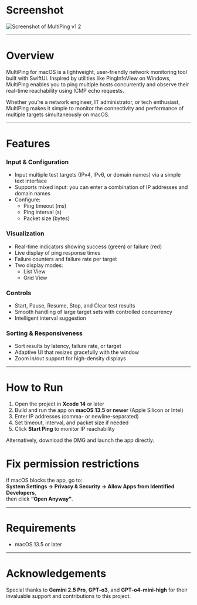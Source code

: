 
# Screenshot

![Screenshot of MultiPing v1 2](https://github.com/user-attachments/assets/ee8b7712-e132-4cd5-8c63-15279e91ad0e)


---

# Overview

MultiPing for macOS is a lightweight, user-friendly network monitoring tool built with SwiftUI. Inspired by utilities like PingInfoView on Windows, MultiPing enables you to ping multiple hosts concurrently and observe their real-time reachability using ICMP echo requests.

Whether you’re a network engineer, IT administrator, or tech enthusiast, MultiPing makes it simple to monitor the connectivity and performance of multiple targets simultaneously on macOS.

---

# Features

### Input & Configuration
- Input multiple test targets (IPv4, IPv6, or domain names) via a simple text interface
- Supports mixed input: you can enter a combination of IP addresses and domain names
- Configure:
  - Ping timeout (ms)
  - Ping interval (s)
  - Packet size (bytes)

### Visualization
- Real-time indicators showing success (green) or failure (red)
- Live display of ping response times
- Failure counters and failure rate per target
- Two display modes: 
  - List View
  - Grid View

### Controls
- Start, Pause, Resume, Stop, and Clear test results
- Smooth handling of large target sets with controlled concurrency
- Intelligent interval suggestion

### Sorting & Responsiveness
- Sort results by latency, failure rate, or target
- Adaptive UI that resizes gracefully with the window
- Zoom in/out support for high-density displays

---

# How to Run

1. Open the project in **Xcode 14** or later  
2. Build and run the app on **macOS 13.5 or newer** (Apple Silicon or Intel)  
3. Enter IP addresses (comma- or newline-separated)  
4. Set timeout, interval, and packet size if needed  
5. Click **Start Ping** to monitor IP reachability  

Alternatively, download the DMG and launch the app directly. 
 
# Fix permission restrictions

If macOS blocks the app, go to:  
**System Settings → Privacy & Security → Allow Apps from Identified Developers**,  
then click **“Open Anyway”**.

---

# Requirements

- macOS 13.5 or later

---

# Acknowledgements

Special thanks to **Gemini 2.5 Pro**, **GPT-o3**, and **GPT-o4-mini-high** for their invaluable support and contributions to this project.

